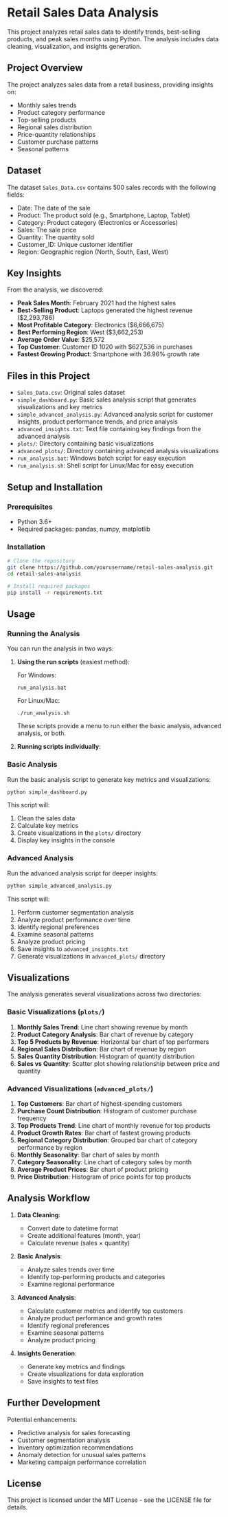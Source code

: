 # Retail Sales Data Analysis

This project analyzes retail sales data to identify trends, best-selling products, and peak sales months using Python. The analysis includes data cleaning, visualization, and insights generation.

## Project Overview

The project analyzes sales data from a retail business, providing insights on:
- Monthly sales trends
- Product category performance
- Top-selling products
- Regional sales distribution
- Price-quantity relationships
- Customer purchase patterns
- Seasonal patterns

## Dataset

The dataset `Sales_Data.csv` contains 500 sales records with the following fields:
- Date: The date of the sale
- Product: The product sold (e.g., Smartphone, Laptop, Tablet)
- Category: Product category (Electronics or Accessories)
- Sales: The sale price
- Quantity: The quantity sold
- Customer_ID: Unique customer identifier
- Region: Geographic region (North, South, East, West)

## Key Insights

From the analysis, we discovered:

- **Peak Sales Month**: February 2021 had the highest sales
- **Best-Selling Product**: Laptops generated the highest revenue ($2,293,786)
- **Most Profitable Category**: Electronics ($6,666,675)
- **Best Performing Region**: West ($3,662,253)
- **Average Order Value**: $25,572
- **Top Customer**: Customer ID 1020 with $627,536 in purchases
- **Fastest Growing Product**: Smartphone with 36.96% growth rate

## Files in this Project

- `Sales_Data.csv`: Original sales dataset
- `simple_dashboard.py`: Basic sales analysis script that generates visualizations and key metrics
- `simple_advanced_analysis.py`: Advanced analysis script for customer insights, product performance trends, and price analysis
- `advanced_insights.txt`: Text file containing key findings from the advanced analysis
- `plots/`: Directory containing basic visualizations
- `advanced_plots/`: Directory containing advanced analysis visualizations
- `run_analysis.bat`: Windows batch script for easy execution
- `run_analysis.sh`: Shell script for Linux/Mac for easy execution

## Setup and Installation

### Prerequisites

- Python 3.6+
- Required packages: pandas, numpy, matplotlib

### Installation

```bash
# Clone the repository
git clone https://github.com/yourusername/retail-sales-analysis.git
cd retail-sales-analysis

# Install required packages
pip install -r requirements.txt
```

## Usage

### Running the Analysis

You can run the analysis in two ways:

1. **Using the run scripts** (easiest method):
   
   For Windows:
   ```
   run_analysis.bat
   ```
   
   For Linux/Mac:
   ```
   ./run_analysis.sh
   ```
   
   These scripts provide a menu to run either the basic analysis, advanced analysis, or both.

2. **Running scripts individually**:

### Basic Analysis

Run the basic analysis script to generate key metrics and visualizations:

```bash
python simple_dashboard.py
```

This script will:
1. Clean the sales data
2. Calculate key metrics
3. Create visualizations in the `plots/` directory
4. Display key insights in the console

### Advanced Analysis

Run the advanced analysis script for deeper insights:

```bash
python simple_advanced_analysis.py
```

This script will:
1. Perform customer segmentation analysis
2. Analyze product performance over time
3. Identify regional preferences
4. Examine seasonal patterns
5. Analyze product pricing
6. Save insights to `advanced_insights.txt`
7. Generate visualizations in `advanced_plots/` directory

## Visualizations

The analysis generates several visualizations across two directories:

### Basic Visualizations (`plots/`)

1. **Monthly Sales Trend**: Line chart showing revenue by month
2. **Product Category Analysis**: Bar chart of revenue by category
3. **Top 5 Products by Revenue**: Horizontal bar chart of top performers
4. **Regional Sales Distribution**: Bar chart of revenue by region
5. **Sales Quantity Distribution**: Histogram of quantity distribution
6. **Sales vs Quantity**: Scatter plot showing relationship between price and quantity

### Advanced Visualizations (`advanced_plots/`)

1. **Top Customers**: Bar chart of highest-spending customers
2. **Purchase Count Distribution**: Histogram of customer purchase frequency
3. **Top Products Trend**: Line chart of monthly revenue for top products
4. **Product Growth Rates**: Bar chart of fastest growing products
5. **Regional Category Distribution**: Grouped bar chart of category performance by region
6. **Monthly Seasonality**: Bar chart of sales by month
7. **Category Seasonality**: Line chart of category sales by month
8. **Average Product Prices**: Bar chart of product pricing
9. **Price Distribution**: Histogram of price points for top products

## Analysis Workflow

1. **Data Cleaning**:
   - Convert date to datetime format
   - Create additional features (month, year)
   - Calculate revenue (sales × quantity)

2. **Basic Analysis**:
   - Analyze sales trends over time
   - Identify top-performing products and categories
   - Examine regional performance

3. **Advanced Analysis**:
   - Calculate customer metrics and identify top customers
   - Analyze product performance and growth rates
   - Identify regional preferences
   - Examine seasonal patterns
   - Analyze product pricing

4. **Insights Generation**:
   - Generate key metrics and findings
   - Create visualizations for data exploration
   - Save insights to text files

## Further Development

Potential enhancements:
- Predictive analysis for sales forecasting
- Customer segmentation analysis
- Inventory optimization recommendations
- Anomaly detection for unusual sales patterns
- Marketing campaign performance correlation

## License

This project is licensed under the MIT License - see the LICENSE file for details.
